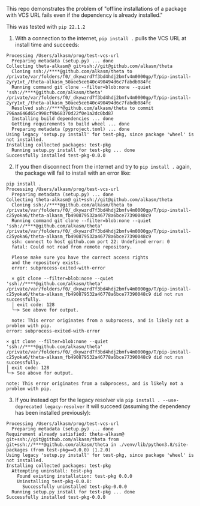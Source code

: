 This repo demonstrates the problem of "offline installations of a package with VCS URL fails even if the dependency is already installed."

This was tested with `pip 22.1.2`

1. With a connection to the internet, `pip install .` pulls the VCS URL at install time and succeeds:
```
Processing /Users/alkasm/prog/test-vcs-url
  Preparing metadata (setup.py) ... done
Collecting theta-alkasm@ git+ssh://git@github.com/alkasm/theta
  Cloning ssh://****@github.com/alkasm/theta to /private/var/folders/f0/_dkywzrd7f3bd4hdj2bmfv4m0000gp/T/pip-install-2yry1xt_/theta-alkasm_50aee5ce640c490494d6c7fabdb084fc
  Running command git clone --filter=blob:none --quiet 'ssh://****@github.com/alkasm/theta' /private/var/folders/f0/_dkywzrd7f3bd4hdj2bmfv4m0000gp/T/pip-install-2yry1xt_/theta-alkasm_50aee5ce640c490494d6c7fabdb084fc
  Resolved ssh://****@github.com/alkasm/theta to commit 796aa646d65c998cf9b68370d22f0e1a2dc0bd87
  Installing build dependencies ... done
  Getting requirements to build wheel ... done
  Preparing metadata (pyproject.toml) ... done
Using legacy 'setup.py install' for test-pkg, since package 'wheel' is not installed.
Installing collected packages: test-pkg
  Running setup.py install for test-pkg ... done
Successfully installed test-pkg-0.0.0
```
2. If you then disconnect from the internet and try to `pip install .` again, the package will fail to install with an error like:
```
pip install .
Processing /Users/alkasm/prog/test-vcs-url
  Preparing metadata (setup.py) ... done
Collecting theta-alkasm@ git+ssh://git@github.com/alkasm/theta
  Cloning ssh://****@github.com/alkasm/theta to /private/var/folders/f0/_dkywzrd7f3bd4hdj2bmfv4m0000gp/T/pip-install-c25yoka6/theta-alkasm_fb490879532a46778a6bce77390048c9
  Running command git clone --filter=blob:none --quiet 'ssh://****@github.com/alkasm/theta' /private/var/folders/f0/_dkywzrd7f3bd4hdj2bmfv4m0000gp/T/pip-install-c25yoka6/theta-alkasm_fb490879532a46778a6bce77390048c9
  ssh: connect to host github.com port 22: Undefined error: 0
  fatal: Could not read from remote repository.

  Please make sure you have the correct access rights
  and the repository exists.
  error: subprocess-exited-with-error

  × git clone --filter=blob:none --quiet 'ssh://****@github.com/alkasm/theta' /private/var/folders/f0/_dkywzrd7f3bd4hdj2bmfv4m0000gp/T/pip-install-c25yoka6/theta-alkasm_fb490879532a46778a6bce77390048c9 did not run successfully.
  │ exit code: 128
  ╰─> See above for output.

  note: This error originates from a subprocess, and is likely not a problem with pip.
error: subprocess-exited-with-error

× git clone --filter=blob:none --quiet 'ssh://****@github.com/alkasm/theta' /private/var/folders/f0/_dkywzrd7f3bd4hdj2bmfv4m0000gp/T/pip-install-c25yoka6/theta-alkasm_fb490879532a46778a6bce77390048c9 did not run successfully.
│ exit code: 128
╰─> See above for output.

note: This error originates from a subprocess, and is likely not a problem with pip.
```
3. If you instead opt for the legacy resolver via `pip install . --use-deprecated legacy-resolver` it will succeed (assuming the dependency has been installed previously):
```
Processing /Users/alkasm/prog/test-vcs-url
  Preparing metadata (setup.py) ... done
Requirement already satisfied: theta-alkasm@ git+ssh://git@github.com/alkasm/theta from git+ssh://****@github.com/alkasm/theta in ./venv/lib/python3.8/site-packages (from test-pkg==0.0.0) (1.2.0)
Using legacy 'setup.py install' for test-pkg, since package 'wheel' is not installed.
Installing collected packages: test-pkg
  Attempting uninstall: test-pkg
    Found existing installation: test-pkg 0.0.0
    Uninstalling test-pkg-0.0.0:
      Successfully uninstalled test-pkg-0.0.0
  Running setup.py install for test-pkg ... done
Successfully installed test-pkg-0.0.0
```
